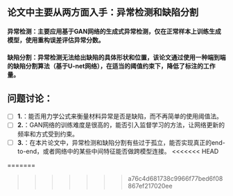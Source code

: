 ## 论文中主要从两方面入手：异常检测和缺陷分割

#### **异常检测**：主要应用基于GAN网络的生成式异常检测，仅在正常样本上训练生成模型，使用重构误差评估异常分数。

#### **缺陷分割**：异常检测无法给出缺陷的具体形状和位置，该论文通过使用一种端到端的缺陷分割算法（基于U-net网络），在适当的阈值约束下，降低了标注的工作量。

## 问题讨论：

- [ ] **1.**：能否用力学公式来衡量材料异常是否是缺陷，而不再简单的使用阈值法。
- [ ] **2.**：GAN网络的训练难度是很高的，能否引入监督学习的方法，让网络更新的频率和方式受到约束。
- [ ] **3.**：在本片论文中，异常检测和缺陷分割有些过于孤立，能否实现真正的end-to-end，或者网络中的某些中间特征能否做跨模型连接。
<<<<<<< HEAD

=======
>>>>>>> a76c4d681738c9966f77bed6f08867ef217020ee
